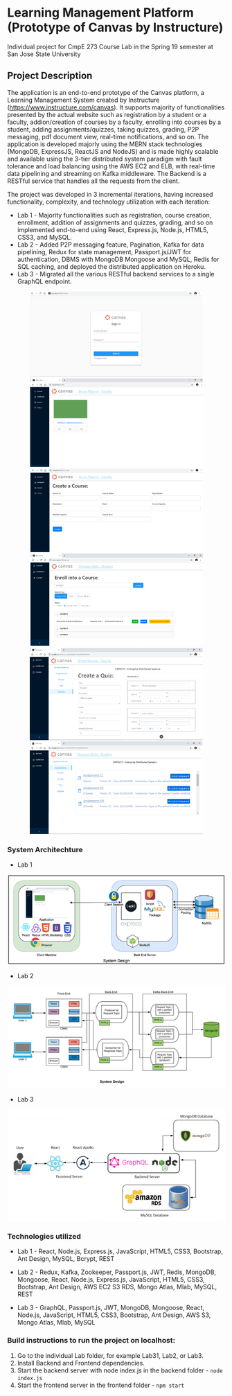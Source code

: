 # Learning Management Platform (Prototype of Canvas by Instructure)
Individual project for CmpE 273 Course Lab in the Spring 19 semester at San Jose State University

## Project Description
The application is an end-to-end prototype of the Canvas platform, a Learning Management System created by Instructure (https://www.instructure.com/canvas). It supports majority of functionalities presented by the actual website such as registration by a student or a faculty, addion/creation of courses by a faculty, enrolling into courses by a student, adding assignments/quizzes, taking quizzes, grading, P2P messaging, pdf document view, real-time notifications, and so on. The application is developed majorly using the MERN stack technologies (MongoDB, ExpressJS, ReactJS and NodeJS) and is made highly scalable and available using the 3-tier distributed system paradigm with fault tolerance and load balancing using the AWS EC2 and ELB, with real-time data pipelining and streaming on Kafka middleware. The Backend is a RESTful service that handles all the requests from the client.

The project was developed in 3 incremental iterations, having increased functionality, complexity, and technology utilization with each iteration:
 - Lab 1 - Majority functionalities such as registration, course creation, enrollment, addition of assignments and quizzes, grading, and so on implemented end-to-end using React, Express.js, Node.js, HTML5, CSS3, and MySQL.
 - Lab 2 - Added P2P messaging feature, Pagination, Kafka for data pipelining, Redux for state management, Passport.js/JWT for authentication, DBMS with MongoDB Mongoose and MySQL, Redis for SQL caching, and deployed the distributed application on Heroku.
 - Lab 3 - Migrated all the various RESTful backend services to a single GraphQL endpoint.
 
<p align="middle">
  <img src="/app-images/app-thumbnail-1.PNG" width="400" />
  <img src="/app-images/app-thumbnail-2.PNG" width="400" />
  <img src="/app-images/app-thumbnail-3.PNG" width="400" />
  <img src="/app-images/app-thumbnail-4.PNG" width="400" />
  <img src="/app-images/app-thumbnail-5.PNG" width="400" />
  <img src="/app-images/app-thumbnail-6.PNG" width="400" />
</p>
 
 
### System Architechture
- Lab 1

<p align="middle">
  <img src="/app-images/system_design_1-thumbnail.PNG" />
</p>

- Lab 2

<p align="middle">
  <img src="/app-images/system_design_3-thumbnail.PNG" />
</p>

- Lab 3

<p align="middle">
  <img src="/app-images/system_design_2-thumbnail.PNG" />
</p>


### Technologies utilized
- Lab 1 - React, Node.js, Express.js, JavaScript, HTML5, CSS3, Bootstrap, Ant Design, MySQL, Bcrypt, REST

- Lab 2 - Redux, Kafka, Zookeeper, Passport.js, JWT, Redis, MongoDB, Mongoose, React, Node.js, Express.js, JavaScript, HTML5, CSS3, Bootstrap, Ant Design, AWS EC2 S3 RDS, Mongo Atlas, Mlab, MySQL, REST

- Lab 3 - GraphQL, Passport.js, JWT, MongoDB, Mongoose, React, Node.js, JavaScript, HTML5, CSS3, Bootstrap, Ant Design, AWS S3, Mongo Atlas, Mlab, MySQL

### Build instructions to run the project on localhost:  
1) Go to the individual Lab folder, for example Lab31, Lab2, or Lab3.
2) Install Backend and Frontend dependencies.
3) Start the backend server with node index.js in the backend folder - ```node index.js```
4) Start the frontend server in the frontend folder - ```npm start```
